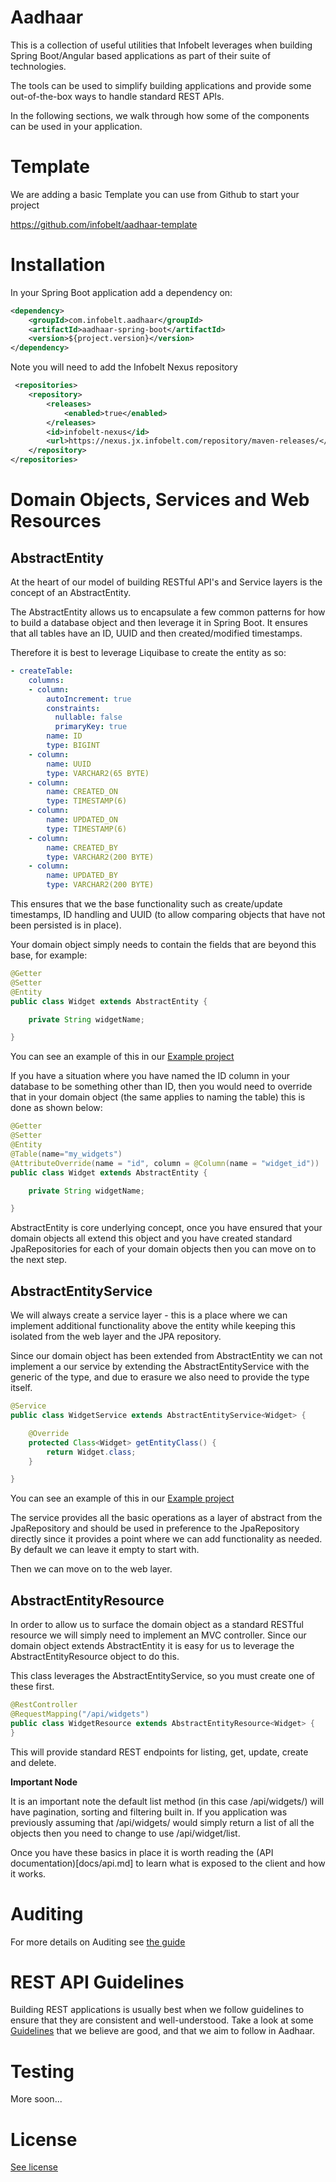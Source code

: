 Aadhaar
=======

This is a collection of useful utilities that Infobelt leverages when building Spring Boot/Angular based applications as
part of their suite of technologies.

The tools can be used to simplify building applications and provide some out-of-the-box ways to handle standard REST APIs.

In the following sections, we walk through how some of the components can be used in your application.

Template
========

We are adding a basic Template you can use from Github to start your project

https://github.com/infobelt/aadhaar-template

Installation
============

In your Spring Boot application add a dependency on:

```xml
<dependency>
    <groupId>com.infobelt.aadhaar</groupId>
    <artifactId>aadhaar-spring-boot</artifactId>
    <version>${project.version}</version>
</dependency>
```

Note you will need to add the Infobelt Nexus repository

```xml
 <repositories>
    <repository>
        <releases>
            <enabled>true</enabled>
        </releases>
        <id>infobelt-nexus</id>
        <url>https://nexus.jx.infobelt.com/repository/maven-releases/</url>
    </repository>
</repositories>
```

Domain Objects, Services and Web Resources
==========================================

AbstractEntity
--------------

At the heart of our model of building RESTful API's and Service layers is the concept of an AbstractEntity.

The AbstractEntity allows us to encapsulate a few common patterns for how to build a database object and then leverage
it in Spring Boot.  It ensures that all tables have an ID, UUID and then created/modified timestamps.

Therefore it is best to leverage Liquibase to create the entity as so:
    
```YAML     
- createTable:
    columns:
    - column:
        autoIncrement: true
        constraints:
          nullable: false
          primaryKey: true
        name: ID
        type: BIGINT
    - column:
        name: UUID
        type: VARCHAR2(65 BYTE)
    - column:
        name: CREATED_ON
        type: TIMESTAMP(6)
    - column:
        name: UPDATED_ON
        type: TIMESTAMP(6)
    - column:
        name: CREATED_BY
        type: VARCHAR2(200 BYTE)
    - column:
        name: UPDATED_BY
        type: VARCHAR2(200 BYTE)
```
                
This ensures that we the base functionality such as create/update timestamps, ID handling and UUID (to allow comparing
objects that have not been persisted is in place).

Your domain object simply needs to contain the fields that are beyond this base, for example:

```java
@Getter
@Setter
@Entity
public class Widget extends AbstractEntity {

    private String widgetName;

}
```

You can see an example of this in our [Example project](aadhaar-example)

If you have a situation where you have named the ID column in your database to be something other than ID, then you would
need to override that in your domain object (the same applies to naming the table) this is done as shown below:


```java
@Getter
@Setter
@Entity
@Table(name="my_widgets")
@AttributeOverride(name = "id", column = @Column(name = "widget_id"))
public class Widget extends AbstractEntity {

    private String widgetName;

}
```

AbstractEntity is core underlying concept, once you have ensured that your domain objects all extend this object and you have
created standard JpaRepositories for each of your domain objects then you can move on to the next step.

AbstractEntityService
---------------------             

We will always create a service layer - this is a place where we can implement additional functionality above the entity
while keeping this isolated from the web layer and the JPA repository.

Since our domain object has been extended from AbstractEntity we can not implement a our service by extending the 
AbstractEntityService with the generic of the type, and due to erasure we also need to provide the type itself.


```java
@Service
public class WidgetService extends AbstractEntityService<Widget> {

    @Override
    protected Class<Widget> getEntityClass() {
        return Widget.class;
    }

}
```

You can see an example of this in our [Example project](aadhaar-example)


The service provides all the basic operations as a layer of abstract from the JpaRepository and should be used in preference
to the JpaRepository directly since it provides a point where we can add functionality as needed.  By default we can leave it
empty to start with.

Then we can move on to the web layer.

AbstractEntityResource
----------------------

In order to allow us to surface the domain object as a standard RESTful resource we will simply need to implement an MVC controller.
Since our domain object extends AbstractEntity it is easy for us to leverage the AbstractEntityResource object to do this.

This class leverages the AbstractEntityService, so you must create one of these first.

```java
@RestController
@RequestMapping("/api/widgets")
public class WidgetResource extends AbstractEntityResource<Widget> {
}
```

This will provide standard REST endpoints for listing, get, update, create and delete.  

**Important Node**


It is an important note the default list method (in this case /api/widgets/) will have pagination, sorting and
filtering built in.  If you application was previously assuming that /api/widgets/ would simply return a list of all
the objects then you need to change to use /api/widget/list.

Once you have these basics in place it is worth reading the (API documentation)[docs/api.md] to learn what is exposed to the 
client and how it works.

Auditing
========

For more details on Auditing see [the guide](docs/auditing.md)

REST API Guidelines
========

Building REST applications is usually best when we follow guidelines to ensure that they are consistent and well-understood.  Take a look at some [Guidelines](docs/rest-guidelines.md) that we believe are good, and that we aim to follow in Aadhaar.

Testing
=======

More soon...

License
=======

[See license](LICENSE.md)
